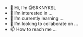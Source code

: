 - 👋 Hi, I’m @SRKNYKSL
- 👀 I’m interested in ...
- 🌱 I’m currently learning ...
- 💞️ I’m looking to collaborate on ...
- 📫 How to reach me ...

<!---
SRKNYKSL/SRKNYKSL is a ✨ special ✨ repository because its `README.md` (this file) appears on your GitHub profile.
You can click the Preview link to take a look at your changes.
--->
